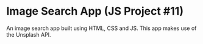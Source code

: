 # Image Search App (JS Project #11)

An image search app built using HTML, CSS and JS. This app makes use of the Unsplash API.
